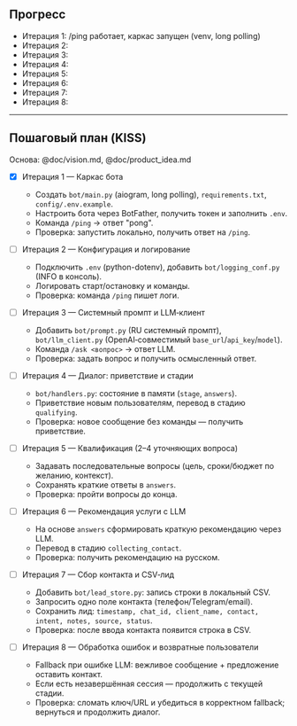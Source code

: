 ## Прогресс

- Итерация 1: /ping работает, каркас запущен (venv, long polling)
- Итерация 2:
- Итерация 3:
- Итерация 4:
- Итерация 5:
- Итерация 6:
- Итерация 7:
- Итерация 8:

---

## Пошаговый план (KISS)

Основа: @doc/vision.md, @doc/product_idea.md

- [x] Итерация 1 — Каркас бота
  - Создать `bot/main.py` (aiogram, long polling), `requirements.txt`, `config/.env.example`.
  - Настроить бота через BotFather, получить токен и заполнить `.env`.
  - Команда `/ping` → ответ "pong".
  - Проверка: запустить локально, получить ответ на `/ping`.

- [ ] Итерация 2 — Конфигурация и логирование
  - Подключить `.env` (python-dotenv), добавить `bot/logging_conf.py` (INFO в консоль).
  - Логировать старт/остановку и команды.
  - Проверка: команда `/ping` пишет логи.

- [ ] Итерация 3 — Системный промпт и LLM‑клиент
  - Добавить `bot/prompt.py` (RU системный промпт), `bot/llm_client.py` (OpenAI‑совместимый `base_url`/`api_key`/`model`).
  - Команда `/ask <вопрос>` → ответ LLM.
  - Проверка: задать вопрос и получить осмысленный ответ.

- [ ] Итерация 4 — Диалог: приветствие и стадии
  - `bot/handlers.py`: состояние в памяти (`stage`, `answers`).
  - Приветствие новым пользователям, перевод в стадию `qualifying`.
  - Проверка: новое сообщение без команды — получить приветствие.

- [ ] Итерация 5 — Квалификация (2–4 уточняющих вопроса)
  - Задавать последовательные вопросы (цель, сроки/бюджет по желанию, контекст).
  - Сохранять краткие ответы в `answers`.
  - Проверка: пройти вопросы до конца.

- [ ] Итерация 6 — Рекомендация услуги с LLM
  - На основе `answers` сформировать краткую рекомендацию через LLM.
  - Перевод в стадию `collecting_contact`.
  - Проверка: получить рекомендацию на русском.

- [ ] Итерация 7 — Сбор контакта и CSV‑лид
  - Добавить `bot/lead_store.py`: запись строки в локальный CSV.
  - Запросить одно поле контакта (телефон/Telegram/email).
  - Сохранить лид: `timestamp, chat_id, client_name, contact, intent, notes, source, status`.
  - Проверка: после ввода контакта появится строка в CSV.

- [ ] Итерация 8 — Обработка ошибок и возвратные пользователи
  - Fallback при ошибке LLM: вежливое сообщение + предложение оставить контакт.
  - Если есть незавершённая сессия — продолжить с текущей стадии.
  - Проверка: сломать ключ/URL и убедиться в корректном fallback; вернуться и продолжить диалог.


